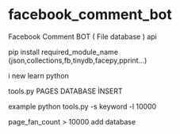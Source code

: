 # facebook_comment_bot
Facebook Comment BOT ( File database ) api

pip install required_module_name (json,collections,fb,tinydb,facepy,pprint...)

i new learn python


tools.py PAGES DATABASE İNSERT 

example python tools.py -s keyword -l 10000 

page_fan_count > 10000 add database
